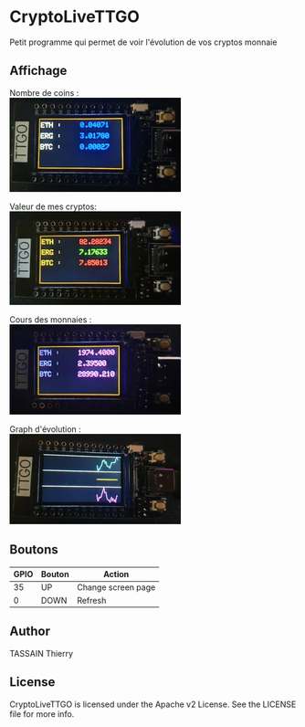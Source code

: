 # CryptoLiveTTGO

Petit programme qui permet de voir l'évolution de vos cryptos monnaie

## Affichage

Nombre de coins :\
![Coin](https://github.com/ttassain/CryptoLiveTTGO/blob/main/blob/coin.jpg?raw=true)

Valeur de mes cryptos:\
![money](https://github.com/ttassain/CryptoLiveTTGO/blob/main/blob/money.jpg?raw=true)

Cours des monnaies :\
![price](https://github.com/ttassain/CryptoLiveTTGO/blob/main/blob/price.jpg?raw=true)

Graph d'évolution :\
![graph](https://github.com/ttassain/CryptoLiveTTGO/blob/main/blob/graph.jpg?raw=true)

## Boutons

| GPIO | Bouton | Action |
| --- | --- | ----------- |
| 35 | UP | Change screen page |
| 0 | DOWN | Refresh |

## Author

TASSAIN Thierry

## License

CryptoLiveTTGO is licensed under the Apache v2 License. See the LICENSE file for more info.